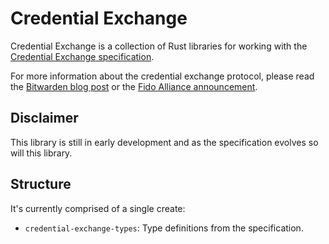 # Credential Exchange

Credential Exchange is a collection of Rust libraries for working with the
[Credential Exchange specification](https://fidoalliance.org/specifications-credential-exchange-specifications/).

For more information about the credential exchange protocol, please read the
[Bitwarden blog post](https://bitwarden.com/blog/security-vendors-join-forces-to-make-passkeys-more-portable-for-everyone/)
or the
[Fido Alliance announcement](https://fidoalliance.org/fido-alliance-publishes-new-specifications-to-promote-user-choice-and-enhanced-ux-for-passkeys/).

## Disclaimer

This library is still in early development and as the specification evolves so will this library.

## Structure

It's currently comprised of a single create:

- `credential-exchange-types`: Type definitions from the specification.
